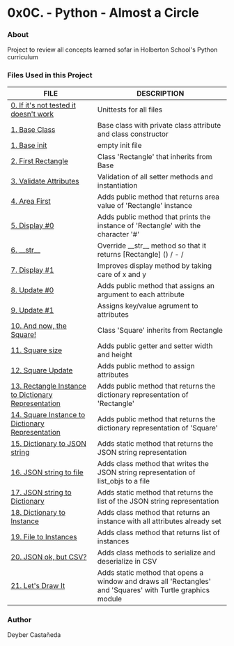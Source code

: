 # 0x0C. - Python - Almost a Circle

### About
Project to review all concepts learned sofar in Holberton School's Python curriculum

### Files Used in this Project

FILE | DESCRIPTION
----|----
[0. If it's not tested it doesn't work](./tests) | Unittests for all files
[1. Base Class](./models/base.py) | Base class with private class attribute and class constructor
[1. Base init](./models/__init__.py) | empty init file
[2. First Rectangle](./models/rectangle.py) | Class 'Rectangle' that inherits from Base
[3. Validate Attributes](./models/rectangle.py) | Validation of all setter methods and instantiation
[4. Area First](./models/rectangle.py) | Adds public method that returns area value of 'Rectangle' instance
[5. Display #0](./models/rectangle.py) | Adds public method that prints the instance of 'Rectangle' with the character '#'
[6. \_\_str\_\_](./models/rectangle.py) | Override \_\_str\_\_ method so that it returns [Rectangle] (<id>) <x>/<y> - <width>/<height>
[7. Display #1](./models/rectangle.py) | Improves display method by taking care of x and y
[8. Update #0](./models/rectangle.py) | Adds public method that assigns an argument to each attribute
[9. Update #1](./models/rectangle.py) | Assigns key/value agrument to attributes
[10. And now, the Square!](./models/square.py) | Class 'Square' inherits from Rectangle
[11. Square size](./models/square.py) | Adds public getter and setter width and height
[12. Square Update](./models/square.py) | Adds public method to assign attributes
[13. Rectangle Instance to Dictionary Representation](./models/rectangle.py) | Adds public method that returns the dictionary representation of 'Rectangle'
[14. Square Instance to Dictionary Representation](./models/square.py) | Adds public method that returns the dictionary representation of 'Square'
[15. Dictionary to JSON string](./models/base.py) | Adds static method that returns the JSON string representation
[16. JSON string to file](./models/base.py) | Adds class method that writes the JSON string representation of list_objs to a file
[17. JSON string to Dictionary](./models/base.py) | Adds static method that returns the list of the JSON string representation
[18. Dictionary to Instance](./models/base.py) | Adds class method that returns an instance with all attributes already set
[19. File to Instances](./models/base.py) | Adds class method that returns list of instances
[20. JSON ok, but CSV?](./models/) | Adds class methods to serialize and deserialize in CSV
[21. Let's Draw It](./models/base.py) | Adds static method that opens a window and draws all 'Rectangles' and 'Squares' with Turtle graphics module

### Author
Deyber Castañeda
